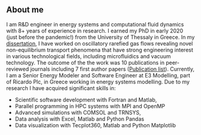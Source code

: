 ## About me 

I am R\&D engineer in energy systems and computational fluid dynamics with 8+ years of experience in research. 
I earned my PhD in early 2020 (just before the pandemic!) from the University of Thessaly in Greece. 
In my [dissertation](https://www.didaktorika.gr/eadd/browse?type=author&order=ASC&sort_by=2&rpp=70&value=Τσιμπούκης%2C++Αλέξανδρος+Α.&locale=en), I have worked on oscillatory rarefied gas flows revealing novel non-equilibrium transport phenomena that have strong engineering interest in various technological fields, including microfluidics and vacuum technology. 
The outcome of the the work was 10 publications in peer-reviewed journals including 7 first author papers ([Publication list](https://www.researchgate.net/profile/Alexandros-Tsimpoukis/research)). 
Currently, I am a Senior Energy Modeler and Software Engineer at E3 Modelling, part of Ricardo Plc, in Greece working in energy systems modelling.
Due to my research I have acquired significant skills in:
+ Scientific software development with Fortran and Matlab,
+ Parallel programming in HPC systems with MPI and OpenMP
+ Advanced simulations with COMSOL and TRNSYS,
+ Data analysis with Excel, Matlab and Python Pandas
+ Data visualization with Tecplot360, Matlab and Python Matplotlib
